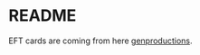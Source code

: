 # README

EFT cards are coming from here [genproductions](https://github.com/danbarto/genproductions/commit/57a2b1ed62eb31d3d7839cdfd016a36f375fa6c0).

